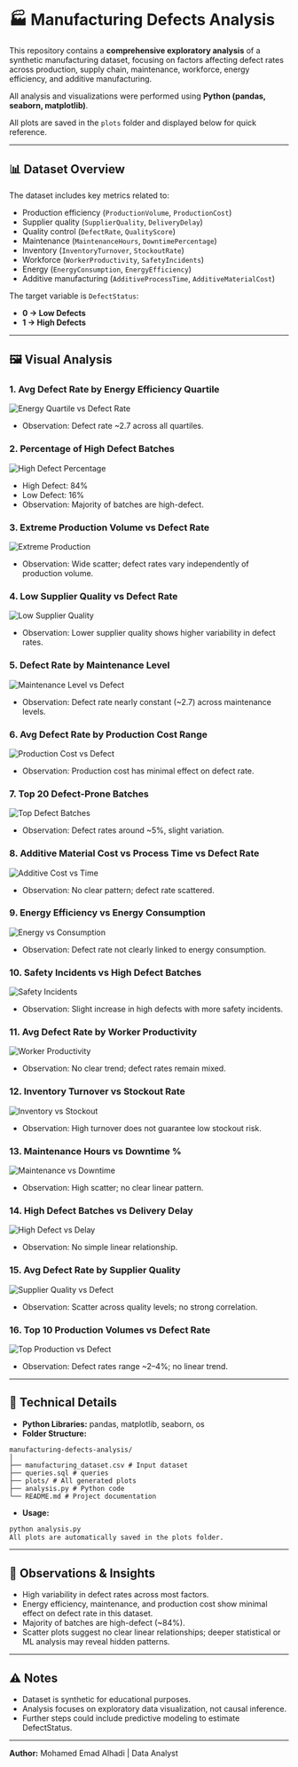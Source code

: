 # 🏭 Manufacturing Defects Analysis

This repository contains a **comprehensive exploratory analysis** of a synthetic manufacturing dataset, focusing on factors affecting defect rates across production, supply chain, maintenance, workforce, energy efficiency, and additive manufacturing.

All analysis and visualizations were performed using **Python (pandas, seaborn, matplotlib)**.  

All plots are saved in the `plots` folder and displayed below for quick reference.

---

## 📊 Dataset Overview

The dataset includes key metrics related to:

- Production efficiency (`ProductionVolume`, `ProductionCost`)  
- Supplier quality (`SupplierQuality`, `DeliveryDelay`)  
- Quality control (`DefectRate`, `QualityScore`)  
- Maintenance (`MaintenanceHours`, `DowntimePercentage`)  
- Inventory (`InventoryTurnover`, `StockoutRate`)  
- Workforce (`WorkerProductivity`, `SafetyIncidents`)  
- Energy (`EnergyConsumption`, `EnergyEfficiency`)  
- Additive manufacturing (`AdditiveProcessTime`, `AdditiveMaterialCost`)  

The target variable is `DefectStatus`:

- **0 → Low Defects**  
- **1 → High Defects**  

---

## 🖼️ Visual Analysis

### 1. Avg Defect Rate by Energy Efficiency Quartile
![Energy Quartile vs Defect Rate](plots/16_energy_quartile_defect.png)  
- Observation: Defect rate ~2.7 across all quartiles.

### 2. Percentage of High Defect Batches
![High Defect Percentage](plots/15_high_defect_pct.png)  
- High Defect: 84%  
- Low Defect: 16%  
- Observation: Majority of batches are high-defect.

### 3. Extreme Production Volume vs Defect Rate
![Extreme Production](plots/14_extreme_production.png)  
- Observation: Wide scatter; defect rates vary independently of production volume.

### 4. Low Supplier Quality vs Defect Rate
![Low Supplier Quality](plots/13_low_supplier_defect.png)  
- Observation: Lower supplier quality shows higher variability in defect rates.

### 5. Defect Rate by Maintenance Level
![Maintenance Level vs Defect](plots/12_maintenance_defect.png)  
- Observation: Defect rate nearly constant (~2.7) across maintenance levels.

### 6. Avg Defect Rate by Production Cost Range
![Production Cost vs Defect](plots/11_cost_defect.png)  
- Observation: Production cost has minimal effect on defect rate.

### 7. Top 20 Defect-Prone Batches
![Top Defect Batches](plots/10_top_defect_batches.png)  
- Observation: Defect rates around ~5%, slight variation.

### 8. Additive Material Cost vs Process Time vs Defect Rate
![Additive Cost vs Time](plots/09_additive_cost_time.png)  
- Observation: No clear pattern; defect rate scattered.

### 9. Energy Efficiency vs Energy Consumption
![Energy vs Consumption](plots/08_energy_efficiency.png)  
- Observation: Defect rate not clearly linked to energy consumption.

### 10. Safety Incidents vs High Defect Batches
![Safety Incidents](plots/07_safety_defect.png)  
- Observation: Slight increase in high defects with more safety incidents.

### 11. Avg Defect Rate by Worker Productivity
![Worker Productivity](plots/06_worker_defect.png)  
- Observation: No clear trend; defect rates remain mixed.

### 12. Inventory Turnover vs Stockout Rate
![Inventory vs Stockout](plots/05_inventory_stockout.png)  
- Observation: High turnover does not guarantee low stockout risk.

### 13. Maintenance Hours vs Downtime %
![Maintenance vs Downtime](plots/04_maintenance_downtime.png)  
- Observation: High scatter; no clear linear pattern.

### 14. High Defect Batches vs Delivery Delay
![High Defect vs Delay](plots/03_high_defect_delivery.png)  
- Observation: No simple linear relationship.

### 15. Avg Defect Rate by Supplier Quality
![Supplier Quality vs Defect](plots/02_supplier_defect.png)  
- Observation: Scatter across quality levels; no strong correlation.

### 16. Top 10 Production Volumes vs Defect Rate
![Top Production vs Defect](plots/01_top_production_defects.png)  
- Observation: Defect rates range ~2–4%; no linear trend.

---

## 🔧 Technical Details

- **Python Libraries:** pandas, matplotlib, seaborn, os  
- **Folder Structure:**
```
manufacturing-defects-analysis/
│
├── manufacturing_dataset.csv # Input dataset
├── queries.sql # queries 
├── plots/ # All generated plots
├── analysis.py # Python code
└── README.md # Project documentation
```

- **Usage:**  
```bash
python analysis.py
All plots are automatically saved in the plots folder.
```

---

## 📌 Observations & Insights
- High variability in defect rates across most factors.
- Energy efficiency, maintenance, and production cost show minimal effect on defect rate in this dataset.
- Majority of batches are high-defect (~84%).
- Scatter plots suggest no clear linear relationships; deeper statistical or ML analysis may reveal hidden patterns.

---

## ⚠️ Notes
- Dataset is synthetic for educational purposes.
- Analysis focuses on exploratory data visualization, not causal inference.
- Further steps could include predictive modeling to estimate DefectStatus.

---

**Author:** Mohamed Emad Alhadi | Data Analyst    
